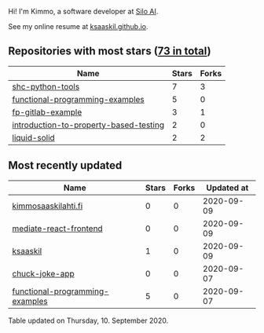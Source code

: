 Hi! I'm Kimmo, a software developer at [Silo AI](https://silo.ai/).

See my online resume at [ksaaskil.github.io](https://ksaaskil.github.io).

<!-- repositories starts -->

## Repositories with most stars ([73 in total](https://github.com/ksaaskil?tab=repositories))
| Name        | Stars           | Forks  |
| ------------- |-------------| -----|
|[shc-python-tools](https://github.com/ksaaskil/shc-python-tools)|7|3
|[functional-programming-examples](https://github.com/ksaaskil/functional-programming-examples)|5|0
|[fp-gitlab-example](https://github.com/ksaaskil/fp-gitlab-example)|3|1
|[introduction-to-property-based-testing](https://github.com/ksaaskil/introduction-to-property-based-testing)|2|0
|[liquid-solid](https://github.com/ksaaskil/liquid-solid)|2|2

<!-- repositories ends -->
<!-- recent_repositories starts -->

## Most recently updated
| Name        | Stars           | Forks  | Updated at
| ------------- |-------------| -----|-----|
|[kimmosaaskilahti.fi](https://github.com/ksaaskil/kimmosaaskilahti.fi)|0|0|2020-09-09
|[mediate-react-frontend](https://github.com/ksaaskil/mediate-react-frontend)|0|0|2020-09-09
|[ksaaskil](https://github.com/ksaaskil/ksaaskil)|1|0|2020-09-09
|[chuck-joke-app](https://github.com/ksaaskil/chuck-joke-app)|0|0|2020-09-07
|[functional-programming-examples](https://github.com/ksaaskil/functional-programming-examples)|5|0|2020-09-07

<!-- recent_repositories ends -->
<!-- updated_at starts -->
Table updated on Thursday, 10. September 2020.
<!-- updated_at ends -->
